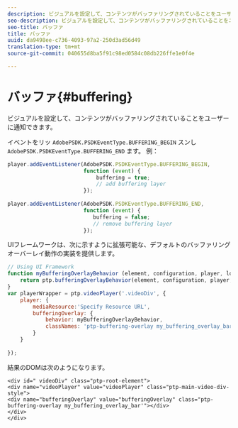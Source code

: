 ```yaml
---
description: ビジュアルを設定して、コンテンツがバッファリングされていることをユーザーに通知できます。
seo-description: ビジュアルを設定して、コンテンツがバッファリングされていることをユーザーに通知できます。
seo-title: バッファ
title: バッファ
uuid: da9498ee-c736-4093-97a2-250d3ad56d49
translation-type: tm+mt
source-git-commit: 040655d8ba5f91c98ed0584c08db226ffe1e0f4e

---
```



# バッファ{#buffering}

ビジュアルを設定して、コンテンツがバッファリングされていることをユーザーに通知できます。

イベントをリッ `AdobePSDK.PSDKEventType.BUFFERING_BEGIN` スンし `AdobePSDK.PSDKEventType.BUFFERING_END` ます。 例：

```js
player.addEventListener(AdobePSDK.PSDKEventType.BUFFERING_BEGIN,  
                        function (event) { 
                            buffering = true; 
                            // add buffering layer 
                        }); 
  
player.addEventListener(AdobePSDK.PSDKEventType.BUFFERING_END,  
                        function (event) { 
                           buffering = false; 
                           // remove buffering layer 
                        });
```

UIフレームワークは、次に示すように拡張可能な、デフォルトのバッファリングオーバーレイ動作の実装を提供します。

```js
// Using UI Framework 
function myBufferingOverlayBehavior (element, configuration, player, localize, baseLog) { 
    return ptp.bufferingOverlayBehavior(element, configuration, player, localize, baseLog); 
} 
var playerWrapper = ptp.videoPlayer('.videoDiv', { 
    player: { 
        mediaResource:'Specify Resource URL', 
        bufferingOverlay: { 
            behavior: myBufferingOverlayBehavior, 
            classNames: 'ptp-buffering-overlay my_buffering_overlay_bar' 
        } 
    } 
 
}); 
```

結果のDOMは次のようになります。

```
<div id=" videoDiv" class="ptp-root-element"> 
<div name="videoPlayer" value="videoPlayer" class="ptp-main-video-div-style"> 
<div name="bufferingOverlay" value="bufferingOverlay" class="ptp-buffering-overlay my_buffering_overlay_bar'"></div> 
</div> 
</div> 
```

